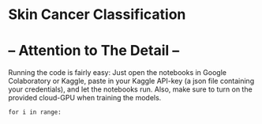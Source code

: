 # Skin Cancer Classification
#  – Attention to The Detail –

Running the code is fairly easy: Just open the notebooks in Google Colaboratory or Kaggle, 
paste in your Kaggle API-key (a json file containing your credentials), and let the notebooks run.
Also, make sure to turn on the provided cloud-GPU when training the models.
```
for i in range:

```

